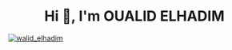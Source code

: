 <h1 align="center">Hi 👋, I'm OUALID ELHADIM</h1>

<p align="left"> <a href="https://twitter.com/walid_elhadim" target="blank"><img src="https://img.shields.io/twitter/follow/walid_elhadim?logo=twitter&style=for-the-badge" alt="walid_elhadim" /></a> </p>
